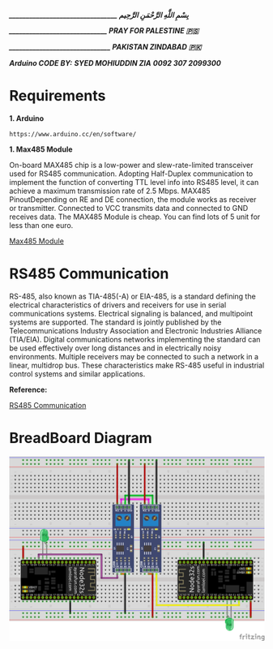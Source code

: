 ***________________________________ بِسْمِ اللَّهِ الرَّحْمَنِ الرَّحِيم***

***_____________________________ PRAY FOR PALESTINE 🇵🇸***

***______________________________ PAKISTAN ZINDABAD 🇵🇰***

***Arduino CODE BY:***
***SYED MOHIUDDIN ZIA***
***0092 307 2099300***

# Requirements
**1. Arduino**  
```
https://www.arduino.cc/en/software/
```
**1. Max485 Module**

On-board MAX485 chip is a low-power and slew-rate-limited transceiver used for RS485 communication. Adopting Half-Duplex communication to implement the function of converting TTL level info into RS485 level, it can achieve a maximum transmission rate of 2.5 Mbps. 
MAX485 PinoutDepending on RE and DE connection, the module works as receiver or transmitter.  Connected to VCC transmits data and connected to GND receives data. 
The MAX485 Module is cheap. You can find lots of 5 unit for less than one euro. 

[Max485 Module](https://hallroad.org/max485-rs485-transceiver-module-in-pakistan.html)

# RS485 Communication

RS-485, also known as TIA-485(-A) or EIA-485, is a standard defining the electrical characteristics of drivers and receivers for use in serial communications systems. Electrical signaling is balanced, and multipoint systems are supported. The standard is jointly published by the Telecommunications Industry Association and Electronic Industries Alliance (TIA/EIA). Digital communications networks implementing the standard can be used effectively over long distances and in electrically noisy environments. Multiple receivers may be connected to such a network in a linear, multidrop bus. These characteristics make RS-485 useful in industrial control systems and similar applications.

**Reference:**

[RS485 Communication](https://en.wikipedia.org/wiki/RS-485)

# BreadBoard Diagram
![BreadBoard Diagram](https://github.com/syedmohiuddinzia/ESP32RS485Com/blob/main/ESP32RS485Com.png)
